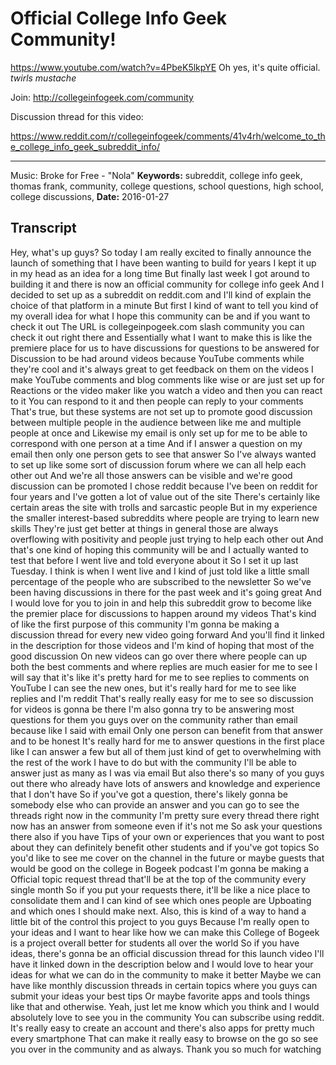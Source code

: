 # Official College Info Geek Community!
https://www.youtube.com/watch?v=4PbeK5lkpYE
Oh yes, it's quite official. *twirls mustache*

Join: http://collegeinfogeek.com/community

Discussion thread for this video:

https://www.reddit.com/r/collegeinfogeek/comments/41v4rh/welcome_to_the_college_info_geek_subreddit_info/

-----

Music: Broke for Free - "Nola"
**Keywords:** subreddit, college info geek, thomas frank, community, college questions, school questions, high school, college discussions, 
**Date:** 2016-01-27

## Transcript
 Hey, what's up guys? So today I am really excited to finally announce the launch of something that I have been wanting to build for years I kept it up in my head as an idea for a long time But finally last week I got around to building it and there is now an official community for college info geek And I decided to set up as a subreddit on reddit.com and I'll kind of explain the choice of that platform in a minute But first I kind of want to tell you kind of my overall idea for what I hope this community can be and if you want to check it out The URL is collegeinpogeek.com slash community you can check it out right there and Essentially what I want to make this is like the premiere place for us to have discussions for questions to be answered for Discussion to be had around videos because YouTube comments while they're cool and it's always great to get feedback on them on the videos I make YouTube comments and blog comments like wise or are just set up for Reactions or the video maker like you watch a video and then you can react to it You can respond to it and then people can reply to your comments That's true, but these systems are not set up to promote good discussion between multiple people in the audience between like me and multiple people at once and Likewise my email is only set up for me to be able to correspond with one person at a time And if I answer a question on my email then only one person gets to see that answer So I've always wanted to set up like some sort of discussion forum where we can all help each other out And we're all those answers can be visible and we're good discussion can be promoted I chose reddit because I've been on reddit for four years and I've gotten a lot of value out of the site There's certainly like certain areas the site with trolls and sarcastic people But in my experience the smaller interest-based subreddits where people are trying to learn new skills They're just get better at things in general those are always overflowing with positivity and people just trying to help each other out And that's one kind of hoping this community will be and I actually wanted to test that before I went live and told everyone about it So I set it up last Tuesday. I think is when I went live and I kind of just told like a little small percentage of the people who are subscribed to the newsletter So we've been having discussions in there for the past week and it's going great And I would love for you to join in and help this subreddit grow to become like the premier place for discussions to happen around my videos That's kind of like the first purpose of this community I'm gonna be making a discussion thread for every new video going forward And you'll find it linked in the description for those videos and I'm kind of hoping that most of the good discussion On new videos can go over there where people can up both the best comments and where replies are much easier for me to see I will say that it's like it's pretty hard for me to see replies to comments on YouTube I can see the new ones, but it's really hard for me to see like replies and I'm reddit That's really really easy for me to see so discussion for videos is gonna be there I'm also gonna try to be answering most questions for them you guys over on the community rather than email because like I said with email Only one person can benefit from that answer and to be honest It's really hard for me to answer questions in the first place like I can answer a few but all of them just kind of get to overwhelming with the rest of the work I have to do but with the community I'll be able to answer just as many as I was via email But also there's so many of you guys out there who already have lots of answers and knowledge and experience that I don't have So if you've got a question, there's likely gonna be somebody else who can provide an answer and you can go to see the threads right now in the community I'm pretty sure every thread there right now has an answer from someone even if it's not me So ask your questions there also if you have Tips of your own or experiences that you want to post about they can definitely benefit other students and if you've got topics So you'd like to see me cover on the channel in the future or maybe guests that would be good on the college in Bogeek podcast I'm gonna be making a Official topic request thread that'll be at the top of the community every single month So if you put your requests there, it'll be like a nice place to consolidate them and I can kind of see which ones people are Upboating and which ones I should make next. Also, this is kind of a way to hand a little bit of the control this project to you guys Because I'm really open to your ideas and I want to hear like how we can make this College of Bogeek is a project overall better for students all over the world So if you have ideas, there's gonna be an official discussion thread for this launch video I'll have it linked down in the description below and I would love to hear your ideas for what we can do in the community to make it better Maybe we can have like monthly discussion threads in certain topics where you guys can submit your ideas your best tips Or maybe favorite apps and tools things like that and otherwise. Yeah, just let me know which you think and I would absolutely love to see you in the community You can subscribe using reddit. It's really easy to create an account and there's also apps for pretty much every smartphone That can make it really easy to browse on the go so see you over in the community and as always. Thank you so much for watching
